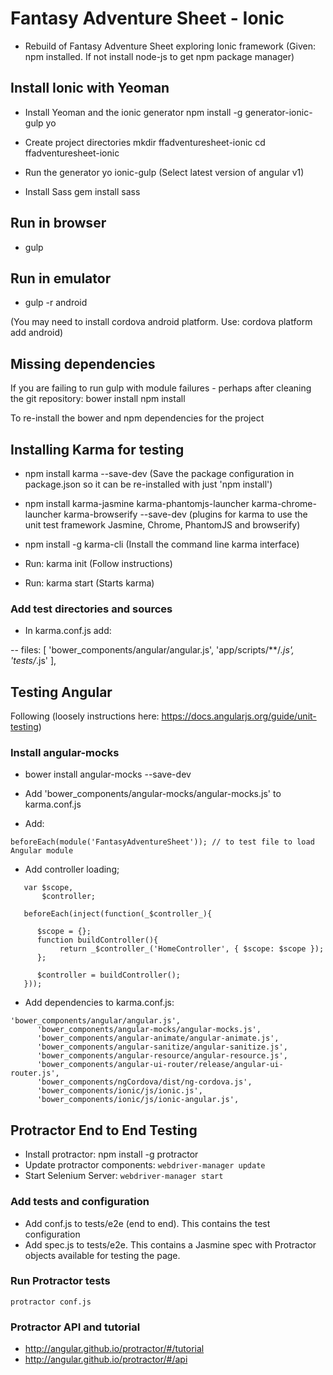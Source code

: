 # Fantasy Adventure Sheet - Ionic #

- Rebuild of Fantasy Adventure Sheet exploring Ionic framework
(Given: npm installed. If not install node-js to get npm package manager)

## Install Ionic with Yeoman ##

- Install Yeoman and the ionic generator
	npm install -g generator-ionic-gulp yo

- Create project directories
	mkdir ffadventuresheet-ionic
	cd ffadventuresheet-ionic

- Run the generator
	yo ionic-gulp
	(Select latest version of angular v1)

- Install Sass
	gem install sass

## Run in browser ##

- gulp

## Run in emulator ##

- gulp -r android

(You may need to install cordova android platform. Use: cordova platform add android)

## Missing dependencies ##

If you are failing to run gulp with module failures - perhaps after cleaning the git repository:
	bower install
	npm install

To re-install the bower and npm dependencies for the project

## Installing Karma for testing ##

- npm install karma --save-dev
(Save the package configuration in package.json so it can be re-installed with just 'npm install')

- npm install karma-jasmine karma-phantomjs-launcher karma-chrome-launcher karma-browserify --save-dev
	(plugins for karma to use the unit test framework Jasmine, Chrome, PhantomJS and browserify)

- npm install -g karma-cli
(Install the command line karma interface)

- Run: karma init
(Follow instructions)

- Run: karma start
(Starts karma)

### Add test directories and sources ###
- In karma.conf.js add:

-- files: [
      'bower_components/angular/angular.js',
      'app/scripts/**/*.js',
      'tests/*.js'
    ],


## Testing Angular ##
Following (loosely instructions here: https://docs.angularjs.org/guide/unit-testing)

### Install angular-mocks ###

- bower install angular-mocks --save-dev
- Add 'bower_components/angular-mocks/angular-mocks.js' to karma.conf.js

- Add: 
```
beforeEach(module('FantasyAdventureSheet')); // to test file to load Angular module
```
 - Add controller loading;

 ```
 	var $scope,
		$controller;

	beforeEach(inject(function(_$controller_){

	   $scope = {};
	   function buildController(){
	   		return _$controller_('HomeController', { $scope: $scope });
	   };

	   $controller = buildController();
	}));
```

- Add dependencies to karma.conf.js:

```
'bower_components/angular/angular.js',
      'bower_components/angular-mocks/angular-mocks.js',
      'bower_components/angular-animate/angular-animate.js',
      'bower_components/angular-sanitize/angular-sanitize.js',
      'bower_components/angular-resource/angular-resource.js',
      'bower_components/angular-ui-router/release/angular-ui-router.js',
      'bower_components/ngCordova/dist/ng-cordova.js',
      'bower_components/ionic/js/ionic.js',
      'bower_components/ionic/js/ionic-angular.js',
```

## Protractor End to End Testing ##
- Install protractor: npm install -g protractor
- Update protractor components:
`webdriver-manager update`
- Start Selenium Server:
`webdriver-manager start`

### Add tests and configuration ###
- Add conf.js to tests/e2e (end to end). This contains the test configuration
- Add spec.js to tests/e2e. This contains a Jasmine spec with Protractor objects
available for testing the page.

### Run Protractor tests ###
`protractor conf.js`

### Protractor API and tutorial ###
- http://angular.github.io/protractor/#/tutorial
- http://angular.github.io/protractor/#/api
